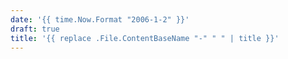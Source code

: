 ```yaml
---
date: '{{ time.Now.Format "2006-1-2" }}'
draft: true
title: '{{ replace .File.ContentBaseName "-" " " | title }}'
---
```

